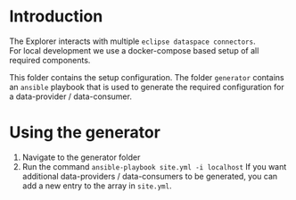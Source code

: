 # Introduction

The Explorer interacts with multiple `eclipse dataspace connectors`.  
For local development we use a docker-compose based setup of all required components.  

This folder contains the setup configuration. 
The folder `generator` contains an `ansible` playbook that is used to generate the required configuration
for a data-provider / data-consumer.

# Using the generator

1. Navigate to the generator folder
2. Run the command `ansible-playbook site.yml -i localhost`
   If you want additional data-providers / data-consumers to be generated,
   you can add a new entry to the array in `site.yml`.